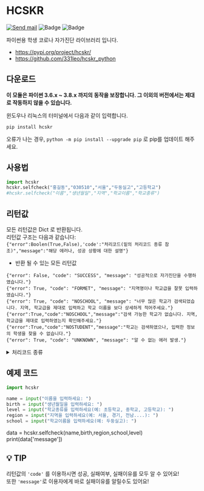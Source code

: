 # HCSKR
[![Send mail](https://img.shields.io/badge/-support@leok.kr-63d863?style=flat-square&logo=gmail&logoColor=white&link=mailto:support@leok.kr)](mailto:support@leok.kr) ![Badge](https://img.shields.io/badge/-v0.5.1-9ACD32?style=flat-square&logo=pypi&logoColor=white&link=mailto:support@leok.kr) ![Badge](https://img.shields.io/badge/-v3.x-3776AB?style=flat-square&logo=python&logoColor=white&link=mailto:support@leok.kr)</br>

파이썬용 학생 코로나 자가진단 라이브러리 입니다.
  - https://pypi.org/project/hcskr/
  - https://github.com/331leo/hcskr_python


## 다운로드
**이 모듈은 파이썬 3.6.x ~ 3.8.x 까지의 동작을 보장합니다.
그 이외의 버전에서는 제대로 작동하지 않을 수 있습니다.**

윈도우나 리눅스의 터미널에서 다음과 같이 입력합니다.
```shell
pip install hcskr
```
오류가 나는 경우, ```python -m pip install --upgrade pip``` 로 pip를 업데이트 해주세요.

## 사용법
```python
import hcskr
hcskr.selfcheck("홍길동","030510","서울","두둥실고","고등학교")
#hcskr.selfcheck("이름","생년월일","지역","학교이름","학교종류")
```

## 리턴값

모든 리턴값은 Dict 로 반환됩니다.</br>
리턴값 구조는 다음과 같습니다: </br>```{"error":Boolen(True,False),'code':"처리코드(밑의 처리코드 종류 참조)","message":"해당 에러나, 성공 상황에 대한 설명"}```
  - 반환 될 수 있는 모든 리턴값
  ```
  {"error": False, "code": "SUCCESS", "message": "성공적으로 자가진단을 수행하였습니다."}
  {"error": True, "code": "FORMET", "message": "지역명이나 학교급을 잘못 입력하였습니다."}
  {"error": True, "code": "NOSCHOOL", "message": "너무 많은 학교가 검색되었습니다. 지역, 학교급을 제대로 입력하고 학교 이름을 보다 상세하게 적어주세요."}
  {"error":True,"code":"NOSCHOOL","message":"검색 가능한 학교가 없습니다. 지역, 학교급을 제대로 입력하였는지 확인해주세요."}
  {"error":True,"code":"NOSTUDENT","message":"학교는 검색하였으나, 입력한 정보의 학생을 찾을 수 없습니다."}
  {"error": True, "code": "UNKNOWN", "message": "알 수 없는 에러 발생."}
  ```

<details><summary>처리코드 종류</summary>
성공 = "SUCCESS"</br>  
존재하지 않는 지역, 학교급 = "FORMET"</br>  
학교 검색 실패 = "NOSCHOOL"</br>  
학생 검색 실패 = "NOSTUDENT"</br>  
알 수 없는 에러 = "UNKNOWN" 
</details>

## 예제 코드
```py
import hcskr

name = input("이름을 입력하세요: ")
birth = input("생년월일을 입력하세요: ")
level = input("학교종류를 입력하세요(예: 초등학교, 중학교, 고등학교): ")
region = input("지역을 입력하세요(예: 서울, 경기, 전남....): ")
school = input("학교이름을 입력하세요(예: 두둥실고): ")
```
data = hcskr.selfcheck(name,birth,region,school,level)
print(data['message'])

## 💡 TIP
리턴값의 `'code'` 를 이용하시면 성공, 실패여부, 실패이유를 모두 알 수 있어요!</br>
또한 `'message'`로 이용자에게 바로 실패이유를 알릴수도 있어요!

